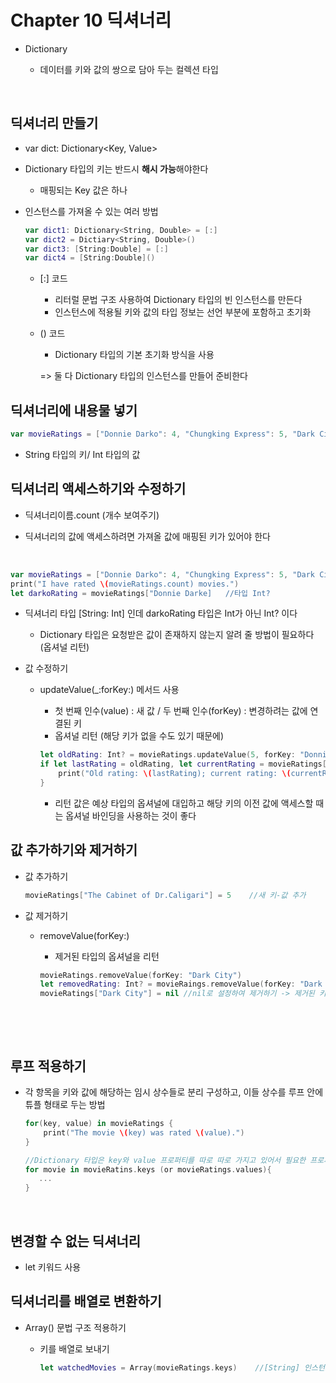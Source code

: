 #  Chapter 10 딕셔너리

* Dictionary

  * 데이터를 키와 값의 쌍으로 담아 두는 컬렉션 타입

    ​

## 딕셔너리 만들기

* var dict: Dictionary<Key, Value>


* Dictionary 타입의 키는 반드시 **해시 가능**해야한다 
  * 매핑되는 Key 값은 하나




* 인스턴스를 가져올 수 있는 여러 방법

  ~~~swift
  var dict1: Dictionary<String, Double> = [:]
  var dict2 = Dictiary<String, Double>()
  var dict3: [String:Double] = [:]
  var dict4 = [String:Double]()
  ~~~

  * [:] 코드
    * 리터럴 문법 구조 사용하여 Dictionary 타입의 빈 인스턴스를 만든다
    * 인스턴스에 적용될 키와 값의 타입 정보는 선언 부분에 포함하고 초기화
  * () 코드
    * Dictionary 타입의 기본 초기화 방식을 사용

     => 둘 다 Dictionary 타입의 인스턴스를 만들어 준비한다





## 딕셔너리에 내용물 넣기

~~~swift
var movieRatings = ["Donnie Darko": 4, "Chungking Express": 5, "Dark City": 4]
~~~

* String 타입의 키/ Int 타입의 값





## 딕셔너리 액세스하기와 수정하기

* 딕셔너리이름.count (개수 보여주기)

* 딕셔너리의 값에 액세스하려면 가져올 값에 매핑된 키가 있어야 한다

  ​

~~~swift
var movieRatings = ["Donnie Darko": 4, "Chungking Express": 5, "Dark City": 4]
print("I have rated \(movieRatings.count) movies.")
let darkoRating = movieRatings["Donnie Darke]	//타입 Int?
~~~

* 딕셔너리 타입 [String: Int] 인데 darkoRating 타입은 Int가 아닌 Int? 이다
  * Dictionary 타입은 요청받은 값이 존재하지 않는지 알려 줄 방법이 필요하다 (옵셔널 리턴)



* 값 수정하기

  * updateValue(_:forKey:) 메서드 사용

    * 첫 번째 인수(value) : 새 값 	/    두 번째 인수(forKey) : 변경하려는 값에 연결된 키
    * 옵셔널 리턴 (해당 키가 없을 수도 있기 때문에) 

    ~~~swift
    let oldRating: Int? = movieRatings.updateValue(5, forKey: "Donnie Darko")
    if let lastRating = oldRating, let currentRating = movieRatings["Donnie Darko"] {
        print("Old rating: \(lastRating); current rating: \(currentRating)")
    }
    ~~~

    * 리턴 값은 예상 타입의 옵셔널에 대입하고 해당 키의 이전 값에 액세스할 때는 옵셔널 바인딩을 사용하는 것이 좋다





## 값 추가하기와 제거하기

* 값 추가하기

  ~~~swift
  movieRatings["The Cabinet of Dr.Caligari"] = 5	//새 키-값 추가
  ~~~

* 값 제거하기

  * removeValue(forKey:)

    * 제거된 타입의 옵셔널을 리턴

    ~~~swift
    movieRatings.removeValue(forKey: "Dark City")
    let removedRating: Int? = movieRaings.removeValue(forKey: "Dark City")	//같은 표현
    movieRatings["Dark City"] = nil	//nil로 설정하여 제거하기 -> 제거된 키의 값을 리턴하지 못함
    ~~~

    ​

    ​

## 루프 적용하기

* 각 항목을 키와 값에 해당하는 임시 상수들로 분리 구성하고, 이들 상수를 루프 안에 튜플 형태로 두는 방법

  ~~~swift
  for(key, value) in movieRatings {
      print("The movie \(key) was rated \(value).")
  }

  //Dictionary 타입은 key와 value 프로퍼티를 따로 따로 가지고 있어서 필요한 프로퍼티만 액세스 가능하다
  for movie in movieRatins.keys (or movieRatings.values){
     ...
  }
  ~~~

  ​



## 변경할 수 없는 딕셔너리

* let 키워드 사용





## 딕셔너리를 배열로 변환하기

* Array() 문법 구조 적용하기

  * 키를 배열로 보내기

    ~~~swift
    let watchedMovies = Array(movieRatings.keys)	//[String] 인스턴스 생성
    ~~~

    ​
